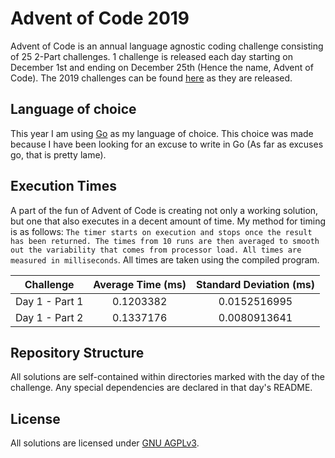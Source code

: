 # Advent of Code 2019

Advent of Code is an annual language agnostic coding challenge consisting of 25 2-Part challenges. 1 challenge is released each day starting on December 1st and ending on December 25th (Hence the name, Advent of Code). The 2019 challenges can be found [here](https://adventofcode.com) as they are released.

## Language of choice

This year I am using [Go](https://golang.org) as my language of choice. This choice was made because I have been looking for an excuse to write in Go (As far as excuses go, that is pretty lame).

## Execution Times

A part of the fun of Advent of Code is creating not only a working solution, but one that also executes in a decent amount of time. My method for timing is as follows: `The timer starts on execution and stops once the result has been returned. The times from 10 runs are then averaged to smooth out the variability that comes from processor load. All times are measured in milliseconds`. All times are taken using the compiled program.

| Challenge | Average Time (ms) | Standard Deviation (ms) |
| :---: | :---: | :---: |
| Day 1 - Part 1 | 0.1203382 | 0.0152516995 |
| Day 1 - Part 2 | 0.1337176 | 0.0080913641 |

## Repository Structure

All solutions are self-contained within directories marked with the day of the challenge. Any special dependencies are declared in that day's README.

## License

All solutions are licensed under [GNU AGPLv3](https://choosealicense.com/licenses/agpl-3.0/).